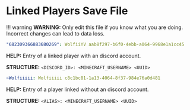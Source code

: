 # Linked Players Save File

!!! warning
    **WARNING:** Only edit this file if you know what you are doing. Incorrect changes can lead to data loss.

```yaml
"682309366883680269": WolfiiYV aab8f297-b6f0-4ebb-a064-9968e1a1cc45
```

**HELP:** Entry of a linked player with an discord account.

**STRUCTURE:** `<DISCORD_ID>: <MINECRAFT_USERNAME> <UUID>`

```yaml
~Wolfiiiii: Wolfiiiii c8c1bc81-1a13-4064-8f37-984e76a0d481
```

**HELP:** Entry of a player linked without an discord account.

**STRUCTURE:** `<ALIAS>: <MINECRAFT_USERNAME> <UUID>`
